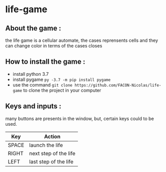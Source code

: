 # life-game

## About the game  :
<p> the life game is a cellular automate, the cases reprensents cells and they can change color in terms of the cases closes</p>

## How to install the game : 
 + install python 3.7
 + install pygame ``py -3.7 -m pip install pygame``
 + use the command ``git clone https://github.com/FACON-Nicolas/life-game`` to clone the project in your computer

## Keys and inputs : 
<p>many buttons are presents in the window, but, certain keys could to be used.</p>

| Key | Action |
|-----|--------|
| SPACE | launch the life |
| RIGHT | next step of the life |
| LEFT | last step of the life |


